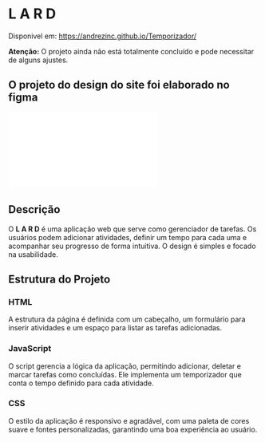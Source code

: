 # L A R D 

Disponivel em: https://andrezinc.github.io/Temporizador/

**Atenção:** O projeto ainda não está totalmente concluído e pode necessitar de alguns ajustes.

## O projeto do design do site foi elaborado no figma
![Figma Design](Site.pdf)  

## Descrição

O **L A R D** é uma aplicação web que serve como gerenciador de tarefas. Os usuários podem adicionar atividades, definir um tempo para cada uma e acompanhar seu progresso de forma intuitiva. O design é simples e focado na usabilidade.

## Estrutura do Projeto

### HTML

A estrutura da página é definida com um cabeçalho, um formulário para inserir atividades e um espaço para listar as tarefas adicionadas.

### JavaScript

O script gerencia a lógica da aplicação, permitindo adicionar, deletar e marcar tarefas como concluídas. Ele implementa um temporizador que conta o tempo definido para cada atividade.

### CSS

O estilo da aplicação é responsivo e agradável, com uma paleta de cores suave e fontes personalizadas, garantindo uma boa experiência ao usuário.
